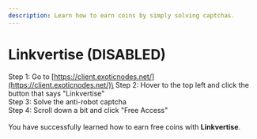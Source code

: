 ```yaml
---
description: Learn how to earn coins by simply solving captchas.
---
```


# Linkvertise (DISABLED)

Step 1: Go to [https://client.exoticnodes.net/](https://client.exoticnodes.net/)\
Step 2: Hover to the top left and click the button that says "Linkvertise"\
Step 3: Solve the anti-robot captcha\
Step 4: Scroll down a bit and click "Free Access"\
\
You have successfully learned how to earn free coins with **Linkvertise**.
